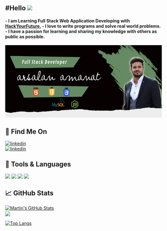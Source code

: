 


<h2>#Hello <img src="https://raw.githubusercontent.com/MartinHeinz/MartinHeinz/master/wave.gif" width="30px"></h2>
<h4 style="position: 0px auto"> 
- I am Learning Full Stack Web Application Developing with <a href="https://github.com/orgs/HackYourFuture/dashboard">HackYourFuture.</a>
- I love to write programs and solve real world problems.
- I have a passion for learning and sharing my knowledge with others as public as possible. </h4>



![Header](https://github.com/arsalanamanat/arsalanamanat/blob/63a99f0fcb425ab946edd2d75ea9f226e624b317/readME_header.jpg)




  
  ## 📱 Find Me On
  
  [<img src='https://img.shields.io/badge/linkedin-%230077B5.svg?&style=for-the-badge&logo=linkedin&logoColor=white' alt='linkedin'>](https://www.linkedin.com/in/arsalanamanat/ )  
  [<img src='https://img.shields.io/badge/GitHub-100000?style=for-the-badge&logo=github&logoColor=white' alt='linkedin'>](https://www.github.com/arsalanamanat/)  
  

  
  
  ## 🧰 Tools & Languages
 <img src = "https://img.shields.io/badge/HTML5-E34F26?style=for-the-badge&logo=html5&logoColor=white">  <img src = "https://img.shields.io/badge/CSS3-1572B6?style=for-the-badge&logo=css3&logoColor=white">   <img src = "https://img.shields.io/badge/JavaScript-F7DF1E?style=for-the-badge&logo=javascript&logoColor=black">  <img src = "https://img.shields.io/badge/ReactJs-61DAFB?style=for-the-badge&logo=react&logoColor=white">
 
 
  ## &#x1f4c8; GitHub Stats
  

<a href="https://github.com/arsalanamanat/arsalanamanat">
  <img align="center" src="https://github-readme-stats.vercel.app/api?username=arsalanamanat&show_icons=true&line_height=27&count_private=true&title_color=ffffff&text_color=c9cacc&icon_color=2bbc8a&bg_color=1d1f21" alt="Martin's GitHub Stats" />
</a>


</br>
<a href="https://github.com/arsalanamanat/HackYourChatApp.git">
  <img align="center" src="https://github-readme-stats.vercel.app/api/pin/?username=arsalanamanat&repo=HackYourChatApp&title_color=ffffff&text_color=c9cacc&icon_color=2bbc8a&bg_color=1d1f21" />
</a>

[![Top Langs](https://github-readme-stats.vercel.app/api/top-langs/?username=arsalanamanatp&title_color=ffffff&text_color=c9cacc&icon_color=2bbc8a&bg_color=1d1f21)](https://github.com/arsalanamanat/github-readme-stats)

<br>

